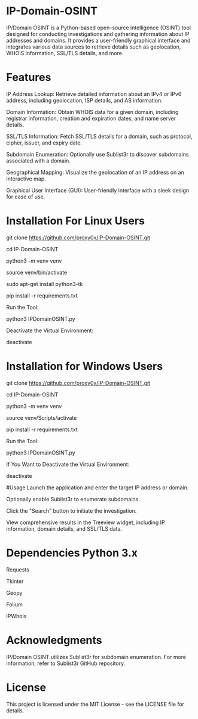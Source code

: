 
# IP-Domain-OSINT

IP/Domain OSINT is a Python-based open-source intelligence (OSINT) tool designed for conducting investigations and gathering information about IP addresses and domains. It provides a user-friendly graphical interface and integrates various data sources to retrieve details such as geolocation, WHOIS information, SSL/TLS details, and more.

# Features
IP Address Lookup: Retrieve detailed information about an IPv4 or IPv6 address, including geolocation, ISP details, and AS information.

Domain Information: Obtain WHOIS data for a given domain, including registrar information, creation and expiration dates, and name server details.

SSL/TLS Information: Fetch SSL/TLS details for a domain, such as protocol, cipher, issuer, and expiry date.

Subdomain Enumeration: Optionally use Sublist3r to discover subdomains associated with a domain.

Geographical Mapping: Visualize the geolocation of an IP address on an interactive map.

Graphical User Interface (GUI): User-friendly interface with a sleek design for ease of use.

# Installation For Linux Users

git clone https://github.com/proxy0x/IP-Domain-OSINT.git

cd IP-Domain-OSINT

python3 -m venv venv

source venv/bin/activate

sudo apt-get install python3-tk

pip install -r requirements.txt

Run the Tool:

python3 IPDomainOSINT.py

Deactivate the Virtual Environment:

deactivate

# Installation for Windows Users 
git clone https://github.com/proxy0x/IP-Domain-OSINT.git

cd IP-Domain-OSINT

python3 -m venv venv

source venv/Scripts/activate

pip install -r requirements.txt

Run the Tool:

python3 IPDomainOSINT.py

If You Want to Deactivate the Virtual Environment:

deactivate

#Usage 
Launch the application and enter the target IP address or domain.

Optionally enable Sublist3r to enumerate subdomains.

Click the "Search" button to initiate the investigation.

View comprehensive results in the Treeview widget, including IP information, domain details, and SSL/TLS data.

# Dependencies Python 3.x

Requests

Tkinter

Geopy

Folium

IPWhois

# Acknowledgments 
IP/Domain OSINT utilizes Sublist3r for subdomain enumeration. For more information, refer to Sublist3r GitHub repository.

# License 
This project is licensed under the MIT License - see the LICENSE file for details.
